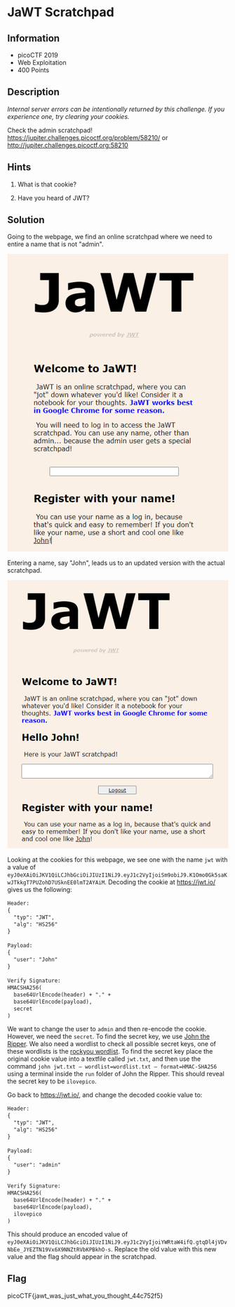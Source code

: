 # JaWT Scratchpad

## Information

- picoCTF 2019
- Web Exploitation
- 400 Points

## Description

_Internal server errors can be intentionally returned by this challenge. If you experience one, try clearing your cookies._

Check the admin scratchpad! https://jupiter.challenges.picoctf.org/problem/58210/ or http://jupiter.challenges.picoctf.org:58210

## Hints

1. What is that cookie?

2. Have you heard of JWT?

## Solution

Going to the webpage, we find an online scratchpad where we need to entire a name that is not "admin".

![initial webpage](images/initial.PNG)

Entering a name, say "John", leads us to an updated version with the actual scratchpad.

![updated webpage with scratchpad](images/with_name.PNG)

Looking at the cookies for this webpage, we see one with the name `jwt` with a value of `eyJ0eXAiOiJKV1QiLCJhbGciOiJIUzI1NiJ9.eyJ1c2VyIjoiSm9obiJ9.K1Omo0Gk5saKwJTkkgT7PUZohD7USknEE0lmT2AYAiM`. Decoding the cookie at https://jwt.io/ gives us the following:

```
Header:
{
  "typ": "JWT",
  "alg": "HS256"
}

Payload:
{
  "user": "John"
}

Verify Signature:
HMACSHA256(
  base64UrlEncode(header) + "." +
  base64UrlEncode(payload),
  secret
)
```

We want to change the user to `admin` and then re-encode the cookie. However, we need the `secret`. To find the secret key, we use [John the Ripper](https://www.openwall.com/john/). We also need a wordlist to check all possible secret keys, one of these wordlists is the [rockyou wordlist](https://github.com/brannondorsey/naive-hashcat/releases/download/data/rockyou.txt). To find the secret key place the original cookie value into a textfile called `jwt.txt`, and then use the command `john jwt.txt — wordlist=wordlist.txt — format=HMAC-SHA256` using a terminal inside the `run` folder of John the Ripper. This should reveal the secret key to be `ilovepico`.

Go back to https://jwt.io/, and change the decoded cookie value to:

```
Header:
{
  "typ": "JWT",
  "alg": "HS256"
}

Payload:
{
  "user": "admin"
}

Verify Signature:
HMACSHA256(
  base64UrlEncode(header) + "." +
  base64UrlEncode(payload),
  ilovepico
)
```

This should produce an encoded value of `eyJ0eXAiOiJKV1QiLCJhbGciOiJIUzI1NiJ9.eyJ1c2VyIjoiYWRtaW4ifQ.gtqDl4jVDvNbEe_JYEZTN19Vx6X9NNZtRVbKPBkhO-s`. Replace the old value with this new value and the flag should appear in the scratchpad.

## Flag

picoCTF{jawt_was_just_what_you_thought_44c752f5}
